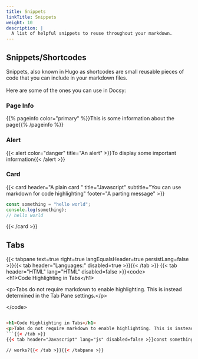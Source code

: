 ```yaml
---
title: Snippets
linkTitle: Snippets
weight: 10
description: |
  A list of helpful snippets to reuse throughout your markdown.
---
```

## Snippets/Shortcodes

Snippets, also known in Hugo as shortcodes are small reusable pieces of code that you can include in your markdown files.<br><br>Here are some of the ones you can use in Docsy:

### Page Info
{{% pageinfo color="primary" %}}This is some information about the page{{% /pageinfo %}}

### Alert

{{< alert color="danger" title="An alert" >}}To display some important information{{< /alert >}}

### Card
{{< card header="A plain card " title="Javascript" subtitle="You can use markdown for code highlighting" footer="A parting message" >}}
```javascript
const something = "hello world";
console.log(something);
// hello world
```
{{< /card >}}

## Tabs
{{< tabpane text=true right=true langEqualsHeader=true persistLang=false >}}{{< tab header="Languages:" disabled=true >}}{{< /tab >}}
{{< tab header="HTML" lang="HTML" disabled=false >}}&lt;code&gt;<br>&lt;h1&gt;Code Highlighting in Tabs&lt;/h1&gt;

&lt;p&gt;Tabs do not require markdown to enable highlighting. This is instead determined in the Tab Pane settings.&lt;/p&gt;

&lt;/code&gt;

```html

<h1>Code Highlighting in Tabs</h1>
<p>Tabs do not require markdown to enable highlighting. This is instead determined in the Tab Pane settings.</p>
```{{< /tab >}}
{{< tab header="Javascript" lang="js" disabled=false >}}const something = "works?"

// works?{{< /tab >}}{{< /tabpane >}}